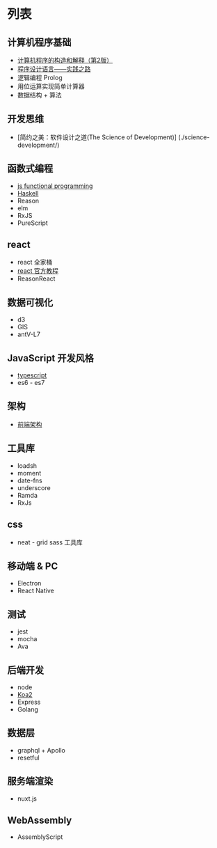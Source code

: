 # 列表

## 计算机程序基础

- [计算机程序的构造和解释（第2版）](./computer-program/)
- [程序设计语言——实践之路](./programming-language/)
- 逻辑编程 Prolog
- 用位运算实现简单计算器
- 数据结构 + 算法
  
## 开发思维

- [简约之美：软件设计之道(The Science of Development)] (./science-development/)

## 函数式编程

- [js functional programming](./functional-programming/js-fp/)
- [Haskell](./haskell/)
- Reason
- elm
- RxJS
- PureScript

## react

- react 全家桶
- [react 官方教程](./react/react-tutorial/)
- ReasonReact

## 数据可视化

- d3
- GIS
- antV-L7

## JavaScript 开发风格

- [typescript](./typescript/)
- es6 - es7

## 架构

- [前端架构](./front-end-framework/)

## 工具库

- loadsh
- moment
- date-fns
- underscore
- Ramda
- RxJs

## css

- neat - grid sass 工具库

## 移动端 & PC

- Electron
- React Native

## 测试

- jest
- mocha
- Ava

## 后端开发

- node
- [Koa2](./koa/)
- Express
- Golang

## 数据层

- graphql + Apollo
- resetful

## 服务端渲染

- nuxt.js

## WebAssembly

- AssemblyScript
